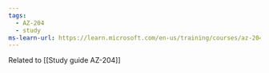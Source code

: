 ```yaml
---
tags:
  - AZ-204
  - study
ms-learn-url: https://learn.microsoft.com/en-us/training/courses/az-204t00
---
```

Related to [[Study guide AZ-204]]



